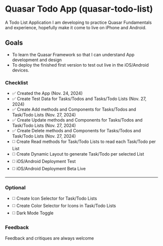 # Quasar Todo App (quasar-todo-list)

A Todo List Application I am developing to practice Quasar Fundamentals and experience, hopefully make it come to live on iPhone and Android.

## Goals
- To learn the Quasar Framework so that I can understand App development and design
- To deploy the finished first version to test out live in the iOS/Android devices.

### Checklist
- ✅ Created the App (Nov. 24, 2024)
- ✅ Create Test Data for Tasks/Todos and Tasks/Todo Lists (Nov. 27, 2024)
- ✅ Create Add methods and Components for Tasks/Todos and Task/Todo Lists (Nov. 27, 2024)
- ✅ Create Update methods and Components for Tasks/Todos and Task/Todo Lists (Nov. 27, 2024)
- ✅ Create Delete methods and Components for Tasks/Todos and Task/Todo Lists (Nov. 27, 2024)
- ◻️ Create Read methods for Task/Todo Lists to read each Task/Todo per List
- ◻️ Create Dynamic Layout to generate Task/Todo per selected List
- ◻️ iOS/Android Deployment Test
- ◻️ iOS/Android Deployment Beta Live
---
### Optional
- ◻️ Create Icon Selector for Task/Todo Lists
- ◻️ Create Color Selector for Icons in Task/Todo Lists
- ◻️ Dark Mode Toggle

### Feedback
Feedback and critiques are always welcome
